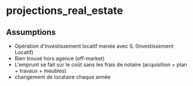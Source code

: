 # projections_real_estate

## Assumptions
* Opération d'investissement locatif menée avec IL (Investissement Locatif)
* Bien trouvé hors agence (off-market)
* L'emprunt se fait sur le coût sans les frais de notaire (acquisition + plan + travaux + meubles)
* changement de locataire chaque année
